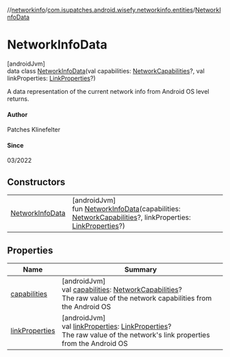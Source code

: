 //[networkinfo](../../../index.md)/[com.isupatches.android.wisefy.networkinfo.entities](../index.md)/[NetworkInfoData](index.md)

# NetworkInfoData

[androidJvm]\
data class [NetworkInfoData](index.md)(val capabilities: [NetworkCapabilities](https://developer.android.com/reference/kotlin/android/net/NetworkCapabilities.html)?, val linkProperties: [LinkProperties](https://developer.android.com/reference/kotlin/android/net/LinkProperties.html)?)

A data representation of the current network info from Android OS level returns.

#### Author

Patches Klinefelter

#### Since

03/2022

## Constructors

| | |
|---|---|
| [NetworkInfoData](-network-info-data.md) | [androidJvm]<br>fun [NetworkInfoData](-network-info-data.md)(capabilities: [NetworkCapabilities](https://developer.android.com/reference/kotlin/android/net/NetworkCapabilities.html)?, linkProperties: [LinkProperties](https://developer.android.com/reference/kotlin/android/net/LinkProperties.html)?) |

## Properties

| Name | Summary |
|---|---|
| [capabilities](capabilities.md) | [androidJvm]<br>val [capabilities](capabilities.md): [NetworkCapabilities](https://developer.android.com/reference/kotlin/android/net/NetworkCapabilities.html)?<br>The raw value of the network capabilities from the Android OS |
| [linkProperties](link-properties.md) | [androidJvm]<br>val [linkProperties](link-properties.md): [LinkProperties](https://developer.android.com/reference/kotlin/android/net/LinkProperties.html)?<br>The raw value of the network's link properties from the Android OS |
